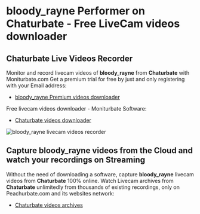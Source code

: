 # bloody_rayne Performer on Chaturbate - Free LiveCam videos downloader

## Chaturbate Live Videos Recorder

Monitor and record livecam videos of **bloody_rayne** from **Chaturbate** with Moniturbate.com
Get a premium trial for free by just and only registering with your Email address:
* [bloody_rayne Premium videos downloader](https://moniturbate.com/request-demo-licence-key.html)

Free livecam videos downloader - Moniturbate Software:
* [Chaturbate videos downloader](https://moniturbate.com/moniturbate-download-software.html)

![bloody_rayne livecam videos recorder](https://peachurnet.com/templates/moniturbate-software.png)


## Capture bloody_rayne videos from the Cloud and watch your recordings on Streaming

Without the need of downloading a software, capture **bloody_rayne** livecam videos from **Chaturbate** 100% online.
Watch Livecam archives from **Chaturbate** unlimitedly from thousands of existing recordings, only on Peachurbate.com and its websites network:
* [Chaturbate videos archives](https://peachurnet.com/)